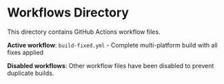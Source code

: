 # Workflows Directory

This directory contains GitHub Actions workflow files.

**Active workflow**: `build-fixed.yml` - Complete multi-platform build with all fixes applied

**Disabled workflows**: Other workflow files have been disabled to prevent duplicate builds.
